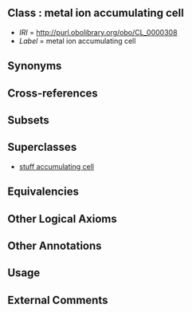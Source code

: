 
## Class : metal ion accumulating cell

 * *IRI* = http://purl.obolibrary.org/obo/CL_0000308
 * *Label* = metal ion accumulating cell

## Synonyms


## Cross-references


## Subsets


## Superclasses

 * [stuff accumulating cell](../../CL/25/CL_0000325.md)

## Equivalencies


## Other Logical Axioms


## Other Annotations


## Usage


## External Comments

